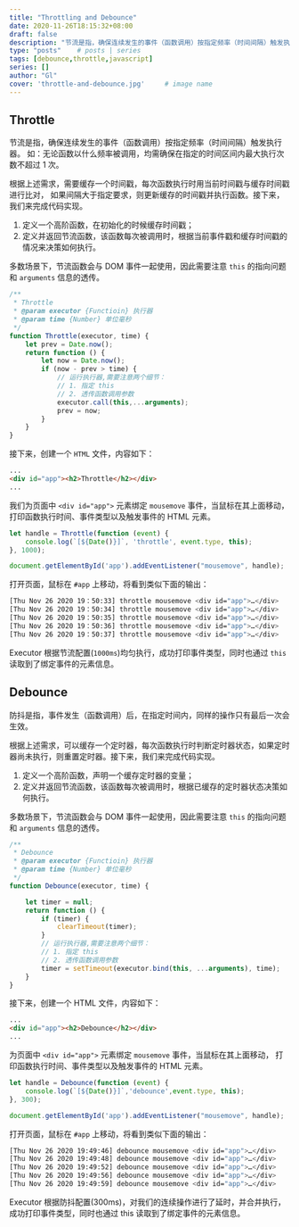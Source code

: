```yaml
---
title: "Throttling and Debounce"
date: 2020-11-26T18:15:32+08:00
draft: false
description: "节流是指，确保连续发生的事件（函数调用）按指定频率（时间间隔）触发执行器。防抖是指，事件发生（函数调用）后，在指定时间内，同样的操作只有最后一次会生效。"
type: "posts"    # posts | series
tags: [debounce,throttle,javascript]
series: []
author: "Gl"
cover: 'throttle-and-debounce.jpg'     # image name
---
```


## Throttle

节流是指，确保连续发生的事件（函数调用）按指定频率（时间间隔）触发执行器。
如：无论函数以什么频率被调用，均需确保在指定的时间区间内最大执行次数不超过 1 次。

根据上述需求，需要缓存一个时间戳，每次函数执行时用当前时间戳与缓存时间戳进行比对，
如果间隔大于指定要求，则更新缓存的时间戳并执行函数。接下来，我们来完成代码实现。

1. 定义一个高阶函数，在初始化的时候缓存时间戳；
2. 定义并返回节流函数，该函数每次被调用时，根据当前事件戳和缓存时间戳的情况来决策如何执行。

多数场景下，节流函数会与 DOM 事件一起使用，因此需要注意 `this` 的指向问题和 `arguments` 信息的透传。

```js
/**
 * Throttle
 * @param executor {Functioin} 执行器
 * @param time {Number} 单位毫秒
 */
function Throttle(executor, time) {
    let prev = Date.now();
    return function () {
        let now = Date.now();
        if (now - prev > time) {
            // 运行执行器,需要注意两个细节：
            // 1. 指定 this
            // 2. 透传函数调用参数
            executor.call(this,...arguments);
            prev = now;
        }
    }
}
```

接下来，创建一个 `HTML` 文件，内容如下：

```html
...
<div id="app"><h2>Throttle</h2></div>
...
```

我们为页面中 `<div id="app">` 元素绑定 `mousemove` 事件，当鼠标在其上面移动，
打印函数执行时间、事件类型以及触发事件的 HTML 元素。

```js
let handle = Throttle(function (event) {
    console.log(`[${Date()}]`, 'throttle', event.type, this);
}, 1000);

document.getElementById('app').addEventListener("mousemove", handle);
```

打开页面，鼠标在 `#app` 上移动，将看到类似下面的输出：

```bash
[Thu Nov 26 2020 19：50:33] throttle mousemove <div id=​"app">​…​</div>​
[Thu Nov 26 2020 19：50:34] throttle mousemove <div id=​"app">​…​</div>​
[Thu Nov 26 2020 19：50:35] throttle mousemove <div id=​"app">​…​</div>​
[Thu Nov 26 2020 19：50:36] throttle mousemove <div id=​"app">​…​</div>​
[Thu Nov 26 2020 19：50:37] throttle mousemove <div id=​"app">​…​</div>​
```

Executor 根据节流配置(`1000ms`)均匀执行，成功打印事件类型，同时也通过 `this` 读取到了绑定事件的元素信息。

## Debounce

防抖是指，事件发生（函数调用）后，在指定时间内，同样的操作只有最后一次会生效。

根据上述需求，可以缓存一个定时器，每次函数执行时判断定时器状态，如果定时器尚未执行，则重置定时器。接下来，我们来完成代码实现。

1. 定义一个高阶函数，声明一个缓存定时器的变量；
2. 定义并返回节流函数，该函数每次被调用时，根据已缓存的定时器状态决策如何执行。

多数场景下，节流函数会与 DOM 事件一起使用，因此需要注意 `this` 的指向问题和 `arguments` 信息的透传。

```js
/**
 * Debounce
 * @param executor {Functioin} 执行器
 * @param time {Number} 单位毫秒
 */
function Debounce(executor, time) {

    let timer = null;
    return function () {
        if (timer) {
            clearTimeout(timer);
        }
        // 运行执行器,需要注意两个细节：
        // 1. 指定 this
        // 2. 透传函数调用参数
        timer = setTimeout(executor.bind(this, ...arguments), time);
    }
}
```

接下来，创建一个 HTML 文件，内容如下：

```html
...
<div id="app"><h2>Debounce</h2></div>
...
```

为页面中 `<div id="app">` 元素绑定 `mousemove` 事件，当鼠标在其上面移动， 打印函数执行时间、事件类型以及触发事件的 HTML 元素。

```js
let handle = Debounce(function (event) {
    console.log(`[${Date()}]`,'debounce',event.type, this);
}, 300);

document.getElementById('app').addEventListener("mousemove", handle);
```

打开页面，鼠标在 `#app` 上移动，将看到类似下面的输出：

```bash
[Thu Nov 26 2020 19:49:46] debounce mousemove <div id=​"app">​…​</div>​
[Thu Nov 26 2020 19:49:48] debounce mousemove <div id=​"app">​…​</div>​
[Thu Nov 26 2020 19:49:52] debounce mousemove <div id=​"app">​…​</div>​
[Thu Nov 26 2020 19:49:56] debounce mousemove <div id=​"app">​…​</div>​
[Thu Nov 26 2020 19:49:59] debounce mousemove <div id=​"app">​…​</div>​
```

Executor 根据防抖配置(300ms)，对我们的连续操作进行了延时，并合并执行，成功打印事件类型，同时也通过 this 读取到了绑定事件的元素信息。
